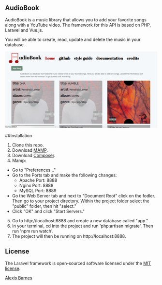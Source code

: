 ## AudioBook

AudioBook is a music library that allows you to add your favorite songs along with a YouTube video. The framework for this API is based on PHP, Laravel and Vue.js.

You will be able to create, read, update and delete the music in your database.

![Project View](screenshot.png?raw=true)

##Installation

1. Clone this repo.
2. Download [MAMP](http://www.mamp.info/en/downloads).
3. Download [Composer](https://getcomposer.org/download/).
4. Mamp:
  - Go to "Preferences..."
  - Go to the Ports tab and make the following changes:
    - Apache Port: 8888
    - Nginx Port: 8888
    - MySQL Port: 8889
  - Go the Web Server tab and next to "Document Root" click on the fodler. Then go to your project directory. Within the project folder select the "public" folder, then hit "select."
  - Click "OK" and click "Start Servers."
5. Go to http://localhost:8888 and create a new database called "app."
6. In your terminal, cd into the project and run 'php:artisan migrate'. Then run 'npm run watch'.
7. The project will then be running on http://localhost:8888.

## License

The Laravel framework is open-sourced software licensed under the [MIT license](http://opensource.org/licenses/MIT).

[Alexis Barnes](http://www.alexisbarnes.com)
